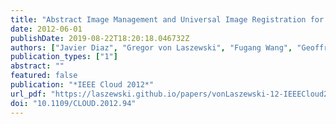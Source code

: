 ```yaml
---
title: "Abstract Image Management and Universal Image Registration for Cloud and HPC Infrastructures"
date: 2012-06-01
publishDate: 2019-08-22T18:20:18.046732Z
authors: ["Javier Diaz", "Gregor von Laszewski", "Fugang Wang", "Geoffrey C. Fox"]
publication_types: ["1"]
abstract: ""
featured: false
publication: "*IEEE Cloud 2012*"
url_pdf: "https://laszewski.github.io/papers/vonLaszewski-12-IEEECloud2012.pdf"
doi: "10.1109/CLOUD.2012.94"
---
```


